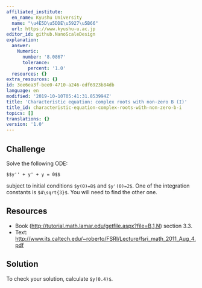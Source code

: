 ```yaml
---
affiliated_institute:
  en_name: Kyushu University
  name: "\u4E5D\u5DDE\u5927\u5B66"
  url: https://www.kyushu-u.ac.jp
editor_id: github.NanoScaleDesign
explanation:
  answer:
    Numeric:
      number: '8.0867'
      tolerance:
        percent: '1.0'
  resources: {}
extra_resources: {}
id: 3ee6ea3f-bee0-4710-a246-edf6923b84db
language: en
modified: '2019-10-10T05:41:31.853994Z'
title: 'Characteristic equation: complex roots with non-zero B (I)'
title_id: characteristic-equation-complex-roots-with-non-zero-b-i
topics: []
translations: {}
version: '1.0'
---
```


## Challenge

Solve the following ODE:

`$$y'' + y' + y = 0$$`

subject to initial conditions `$y(0)=8$` and `$y'(0)=2$`. One of the integration constants is `$4\sqrt{3}$`. You will need to find the other one.

## Resources

- Book (http://tutorial.math.lamar.edu/getfile.aspx?file=B,1,N) section 3.3.
- Text: http://www.its.caltech.edu/~roberto/FSRI/Lecture/fsri_math_2011_Aug_4.pdf

## Solution

To check your solution, calculate `$y(0.4)$`.
